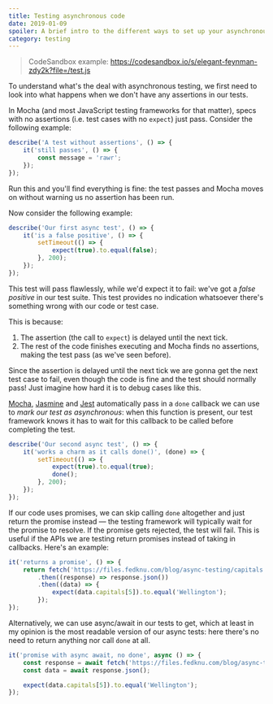 ```yaml
---
title: Testing asynchronous code
date: 2019-01-09
spoiler: A brief intro to the different ways to set up your asynchronous tests and the reason behind it.
category: testing
---
```


> CodeSandbox example: https://codesandbox.io/s/elegant-feynman-zdy2k?file=/test.js

To understand what's the deal with asynchronous testing, we first need to look into what happens when we don't have any assertions in our
tests.

In Mocha (and most JavaScript testing frameworks for that matter), specs with no assertions (i.e. test cases with no `expect`) just pass.
Consider the following example:

```js
describe('A test without assertions', () => {
    it('still passes', () => {
        const message = 'rawr';
    });
});
```

Run this and you'll find everything is fine: the test passes and Mocha moves on without warning us no assertion has been run.

Now consider the following example:

```js
describe('Our first async test', () => {
    it('is a false positive', () => {
        setTimeout(() => {
            expect(true).to.equal(false);
        }, 200);
    });
});
```

This test will pass flawlessly, while we'd expect it to fail: we've got a _false positive_ in our test suite. This test provides no
indication whatsoever there's something wrong with our code or test case.

This is because:

1. The assertion (the call to `expect`) is delayed until the next tick.
2. The rest of the code finishes executing and Mocha finds no assertions, making the test pass (as we've seen before).

Since the assertion is delayed until the next tick we are gonna get the next test case to fail, even though the code is fine and the test
should normally pass! Just imagine how hard it is to debug cases like this.

[Mocha](https://mochajs.org/#asynchronous-code), [Jasmine](https://jasmine.github.io/tutorials/async) and
[Jest](https://jestjs.io/docs/en/asynchronous#callbacks) automatically pass in a `done` callback we can use to _mark our test as
asynchronous_: when this function is present, our test framework knows it has to wait for this callback to be called before completing the
test.

```js
describe('Our second async test', () => {
    it('works a charm as it calls done()', (done) => {
        setTimeout(() => {
            expect(true).to.equal(true);
            done();
        }, 200);
    });
});
```

If our code uses promises, we can skip calling `done` altogether and just return the promise instead — the testing framework will typically
wait for the promise to resolve. If the promise gets rejected, the test will fail. This is useful if the APIs we are testing return promises
instead of taking in callbacks. Here's an example:

```js
it('returns a promise', () => {
    return fetch('https://files.fedknu.com/blog/async-testing/capitals.json')
        .then((response) => response.json())
        .then((data) => {
            expect(data.capitals[5]).to.equal('Wellington');
        });
});
```

Alternatively, we can use async/await in our tests to get, which at least in my opinion is the most readable version of our async tests:
here there's no need to return anything nor call `done` at all.

```js
it('promise with async await, no done', async () => {
    const response = await fetch('https://files.fedknu.com/blog/async-testing/capitals.json');
    const data = await response.json();

    expect(data.capitals[5]).to.equal('Wellington');
});
```
